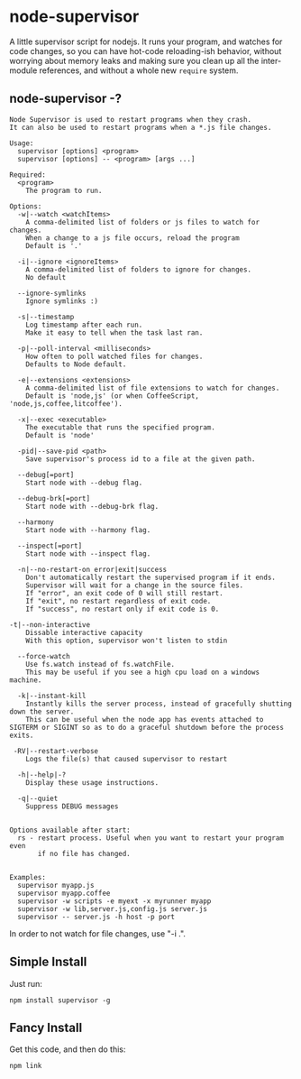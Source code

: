 # node-supervisor

A little supervisor script for nodejs. It runs your program, and
watches for code changes, so you can have hot-code reloading-ish
behavior, without worrying about memory leaks and making sure you
clean up all the inter-module references, and without a whole new
`require` system.

## node-supervisor -?


    Node Supervisor is used to restart programs when they crash.
    It can also be used to restart programs when a *.js file changes.

    Usage:
      supervisor [options] <program>
      supervisor [options] -- <program> [args ...]

    Required:
      <program>
        The program to run.

    Options:
      -w|--watch <watchItems>
        A comma-delimited list of folders or js files to watch for changes.
        When a change to a js file occurs, reload the program
        Default is '.'

      -i|--ignore <ignoreItems>
        A comma-delimited list of folders to ignore for changes.
        No default

      --ignore-symlinks
        Ignore symlinks :)
        
      -s|--timestamp
        Log timestamp after each run.
        Make it easy to tell when the task last ran.
        
      -p|--poll-interval <milliseconds>
        How often to poll watched files for changes.
        Defaults to Node default.

      -e|--extensions <extensions>
        A comma-delimited list of file extensions to watch for changes.
        Default is 'node,js' (or when CoffeeScript, 'node,js,coffee,litcoffee').

      -x|--exec <executable>
        The executable that runs the specified program.
        Default is 'node'

      -pid|--save-pid <path>
        Save supervisor's process id to a file at the given path.

      --debug[=port]
        Start node with --debug flag.

      --debug-brk[=port]
        Start node with --debug-brk flag.

      --harmony
        Start node with --harmony flag.

      --inspect[=port]
        Start node with --inspect flag.

      -n|--no-restart-on error|exit|success
        Don't automatically restart the supervised program if it ends.
        Supervisor will wait for a change in the source files.
        If "error", an exit code of 0 will still restart.
        If "exit", no restart regardless of exit code.
        If "success", no restart only if exit code is 0.

    -t|--non-interactive
        Dissable interactive capacity
        With this option, supervisor won't listen to stdin

      --force-watch
        Use fs.watch instead of fs.watchFile.
        This may be useful if you see a high cpu load on a windows machine.

	  -k|--instant-kill
	    Instantly kills the server process, instead of gracefully shutting down the server.
		This can be useful when the node app has events attached to SIGTERM or SIGINT so as to do a graceful shutdown before the process exits.
		
     -RV|--restart-verbose
        Logs the file(s) that caused supervisor to restart

      -h|--help|-?
        Display these usage instructions.

      -q|--quiet
        Suppress DEBUG messages


    Options available after start:
      rs - restart process. Useful when you want to restart your program even
           if no file has changed.


    Examples:
      supervisor myapp.js
      supervisor myapp.coffee
      supervisor -w scripts -e myext -x myrunner myapp
      supervisor -w lib,server.js,config.js server.js
      supervisor -- server.js -h host -p port


In order to not watch for file changes, use "-i .".

## Simple Install

Just run:

    npm install supervisor -g

## Fancy Install

Get this code, and then do this:

    npm link
